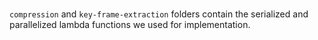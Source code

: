 ###

`compression` and `key-frame-extraction` folders contain the serialized and parallelized lambda functions we used for implementation.
